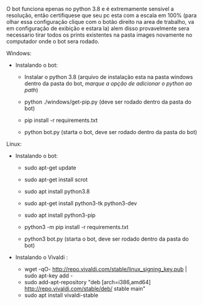 O bot funciona epenas no python 3.8 e é extremamente sensivel a resolução, então certifiquese que seu pc esta com a escala em 100% (para olhar essa configuração clique com o botão direito na area de trabalho, va em configuração de exibição e estara la) alem disso provavelmente sera necessario tirar todos os prints existentes na pasta images novamente no computador onde o bot sera rodado.

Windows:
- Instalando o bot:
	- Instalar o python 3.8 (arquivo de instalação esta na pasta windows dentro da pasta do bot, *marque a opção de adicionar o python ao path*)
	- python ./windows/get-pip.py (deve ser rodado dentro da pasta do bot)
	- pip install -r requirements.txt

	- python bot.py (starta o bot, deve ser rodado dentro da pasta do bot)

Linux:
- Instalando o bot:
	- sudo apt-get update
	- sudo apt-get install scrot
	- sudo apt install python3.8
	- sudo apt-get install python3-tk python3-dev
	- sudo apt install python3-pip
	- python3 -m pip install -r requirements.txt

	- python3 bot.py (starta o bot, deve ser rodado dentro da pasta do bot)
		
- Instalando o Vivaldi :
	- wget -qO- http://repo.vivaldi.com/stable/linux_signing_key.pub | sudo apt-key add -
	- sudo add-apt-repository "deb [arch=i386,amd64] http://repo.vivaldi.com/stable/deb/ stable main"
	- sudo apt install vivaldi-stable
